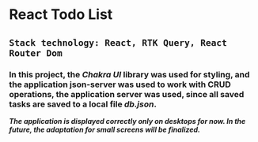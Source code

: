 # React Todo List

## `Stack technology: React, RTK Query, React Router Dom`

### In this project, the _Chakra UI_ library was used for styling, and the application json-server was used to work with CRUD operations, the application server was used, since all saved tasks are saved to a local file _db.json_.

**_The application is displayed correctly only on desktops for now. In the future, the adaptation for small screens will be finalized._**

